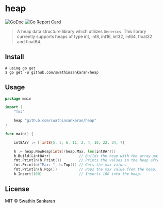 # heap

[![GoDoc](https://godoc.org/github.com/swathinsankaran/heap?status.svg)](https://godoc.org/github.com/swathinsankaran/heap)
[![Go Report Card](https://goreportcard.com/badge/github.com/swathinsankaran/heap)](https://goreportcard.com/report/github.com/swathinsankaran/heap)

> A heap data structure library which utilizes `Generics`. This library currently supports heaps of type int, int8, int16, int32, int64, float32 and float64.

## Install

```
# using go get
$ go get -u github.com/swathinsankaran/heap
```

## Usage

```go
package main

import (
	"fmt"

	heap "github.com/swathinsankaran/heap"
)

func main() {

	int8Arr := []int8{5, 3, 6, 11, 2, 4, 10, 22, 34, 7}

	h := heap.NewHeap[int8](heap.Max, len(int8Arr))
	h.Build(&int8Arr)             // Builds the heap with the array passed.
	fmt.Println(h.Print())        // Prints the values in the heap after heapify.
	fmt.Println("Max: ", h.Top()) // Gets the max value.
	fmt.Println(h.Pop())          // Pops the max value from the heap.
	h.Insert(100)                 // Inserts 100 into the heap.
```

## License

MIT © [Swathin Sankaran](https://github.com/swathinsankaran)
